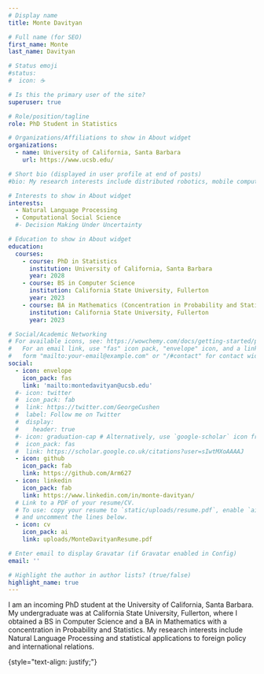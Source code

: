 ```yaml
---
# Display name
title: Monte Davityan

# Full name (for SEO)
first_name: Monte
last_name: Davityan

# Status emoji
#status:
#  icon: ☕️

# Is this the primary user of the site?
superuser: true

# Role/position/tagline
role: PhD Student in Statistics

# Organizations/Affiliations to show in About widget
organizations:
  - name: University of California, Santa Barbara
    url: https://www.ucsb.edu/

# Short bio (displayed in user profile at end of posts)
#bio: My research interests include distributed robotics, mobile computing and programmable matter.

# Interests to show in About widget
interests:
  - Natural Language Processing
  - Computational Social Science
  #- Decision Making Under Uncertainty

# Education to show in About widget
education:
  courses:
    - course: PhD in Statistics
      institution: University of California, Santa Barbara
      year: 2028
    - course: BS in Computer Science
      institution: California State University, Fullerton
      year: 2023
    - course: BA in Mathematics (Concentration in Probability and Statistics)
      institution: California State University, Fullerton
      year: 2023

# Social/Academic Networking
# For available icons, see: https://wowchemy.com/docs/getting-started/page-builder/#icons
#   For an email link, use "fas" icon pack, "envelope" icon, and a link in the
#   form "mailto:your-email@example.com" or "/#contact" for contact widget.
social:
  - icon: envelope
    icon_pack: fas
    link: 'mailto:montedavityan@ucsb.edu'
  #- icon: twitter
  #  icon_pack: fab
  #  link: https://twitter.com/GeorgeCushen
  #  label: Follow me on Twitter
  #  display:
  #    header: true
  #- icon: graduation-cap # Alternatively, use `google-scholar` icon from `ai` icon pack
  #  icon_pack: fas
  #  link: https://scholar.google.co.uk/citations?user=sIwtMXoAAAAJ
  - icon: github
    icon_pack: fab
    link: https://github.com/Arm627
  - icon: linkedin
    icon_pack: fab
    link: https://www.linkedin.com/in/monte-davityan/
  # Link to a PDF of your resume/CV.
  # To use: copy your resume to `static/uploads/resume.pdf`, enable `ai` icons in `params.yaml`,
  # and uncomment the lines below.
  - icon: cv
    icon_pack: ai
    link: uploads/MonteDavityanResume.pdf

# Enter email to display Gravatar (if Gravatar enabled in Config)
email: ''

# Highlight the author in author lists? (true/false)
highlight_name: true
---
```


I am an incoming PhD student at the University of California, Santa Barbara. My undergraduate was at California State University, Fullerton, where I obtained a BS in Computer Science and a BA in Mathematics with a concentration in Probability and Statistics. My research interests include Natural Language Processing and statistical applications to foreign policy and international relations.


{style="text-align: justify;"}
